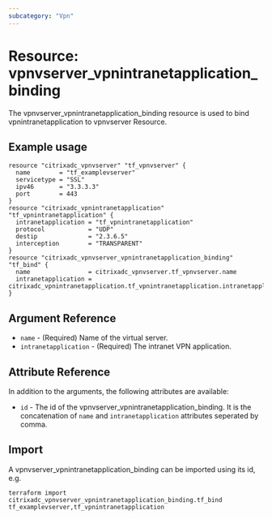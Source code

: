 ```yaml
---
subcategory: "Vpn"
---
```


# Resource: vpnvserver_vpnintranetapplication_binding

The vpnvserver_vpnintranetapplication_binding resource is used to bind vpnintranetapplication to vpnvserver Resource.


## Example usage

```hcl
resource "citrixadc_vpnvserver" "tf_vpnvserver" {
  name        = "tf_examplevserver"
  servicetype = "SSL"
  ipv46       = "3.3.3.3"
  port        = 443
}
resource "citrixadc_vpnintranetapplication" "tf_vpnintranetapplication" {
  intranetapplication = "tf_vpnintranetapplication"
  protocol            = "UDP"
  destip              = "2.3.6.5"
  interception        = "TRANSPARENT"
}
resource "citrixadc_vpnvserver_vpnintranetapplication_binding" "tf_bind" {
  name                = citrixadc_vpnvserver.tf_vpnvserver.name
  intranetapplication = citrixadc_vpnintranetapplication.tf_vpnintranetapplication.intranetapplication
}
```


## Argument Reference

* `name` - (Required) Name of the virtual server.
* `intranetapplication` - (Required) The intranet VPN application.


## Attribute Reference

In addition to the arguments, the following attributes are available:

* `id` - The id of the vpnvserver_vpnintranetapplication_binding. It is the concatenation of `name` and `intranetapplication` attributes seperated by comma.


## Import

A vpnvserver_vpnintranetapplication_binding can be imported using its id, e.g.

```shell
terraform import citrixadc_vpnvserver_vpnintranetapplication_binding.tf_bind tf_examplevserver,tf_vpnintranetapplication
```
